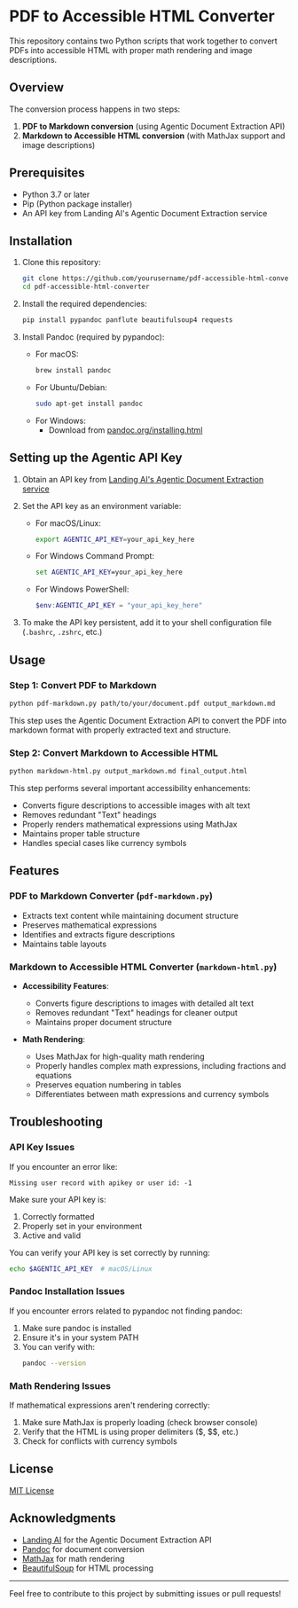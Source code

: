 # PDF to Accessible HTML Converter

This repository contains two Python scripts that work together to convert PDFs into accessible HTML with proper math rendering and image descriptions.

## Overview

The conversion process happens in two steps:

1. **PDF to Markdown conversion** (using Agentic Document Extraction API)
2. **Markdown to Accessible HTML conversion** (with MathJax support and image descriptions)

## Prerequisites

- Python 3.7 or later
- Pip (Python package installer)
- An API key from Landing AI's Agentic Document Extraction service

## Installation

1. Clone this repository:
   ```bash
   git clone https://github.com/yourusername/pdf-accessible-html-converter
   cd pdf-accessible-html-converter
   ```

2. Install the required dependencies:
   ```bash
   pip install pypandoc panflute beautifulsoup4 requests
   ```

3. Install Pandoc (required by pypandoc):
   - For macOS:
     ```bash
     brew install pandoc
     ```
   - For Ubuntu/Debian:
     ```bash
     sudo apt-get install pandoc
     ```
   - For Windows:
     - Download from [pandoc.org/installing.html](https://pandoc.org/installing.html)

## Setting up the Agentic API Key

1. Obtain an API key from [Landing AI's Agentic Document Extraction service](https://landing.ai/agentic-document-extraction)

2. Set the API key as an environment variable:
   
   - For macOS/Linux:
     ```bash
     export AGENTIC_API_KEY=your_api_key_here
     ```
     
   - For Windows Command Prompt:
     ```cmd
     set AGENTIC_API_KEY=your_api_key_here
     ```
     
   - For Windows PowerShell:
     ```powershell
     $env:AGENTIC_API_KEY = "your_api_key_here"
     ```

3. To make the API key persistent, add it to your shell configuration file (`.bashrc`, `.zshrc`, etc.)

## Usage

### Step 1: Convert PDF to Markdown

```bash
python pdf-markdown.py path/to/your/document.pdf output_markdown.md
```

This step uses the Agentic Document Extraction API to convert the PDF into markdown format with properly extracted text and structure.

### Step 2: Convert Markdown to Accessible HTML

```bash
python markdown-html.py output_markdown.md final_output.html
```

This step performs several important accessibility enhancements:

- Converts figure descriptions to accessible images with alt text
- Removes redundant "Text" headings
- Properly renders mathematical expressions using MathJax
- Maintains proper table structure
- Handles special cases like currency symbols

## Features

### PDF to Markdown Converter (`pdf-markdown.py`)

- Extracts text content while maintaining document structure
- Preserves mathematical expressions
- Identifies and extracts figure descriptions
- Maintains table layouts

### Markdown to Accessible HTML Converter (`markdown-html.py`)

- **Accessibility Features**:
  - Converts figure descriptions to images with detailed alt text
  - Removes redundant "Text" headings for cleaner output
  - Maintains proper document structure

- **Math Rendering**:
  - Uses MathJax for high-quality math rendering
  - Properly handles complex math expressions, including fractions and equations
  - Preserves equation numbering in tables
  - Differentiates between math expressions and currency symbols

## Troubleshooting

### API Key Issues

If you encounter an error like:
```
Missing user record with apikey or user id: -1
```

Make sure your API key is:
1. Correctly formatted
2. Properly set in your environment
3. Active and valid

You can verify your API key is set correctly by running:
```bash
echo $AGENTIC_API_KEY  # macOS/Linux
```

### Pandoc Installation Issues

If you encounter errors related to pypandoc not finding pandoc:

1. Make sure pandoc is installed
2. Ensure it's in your system PATH
3. You can verify with:
   ```bash
   pandoc --version
   ```

### Math Rendering Issues

If mathematical expressions aren't rendering correctly:

1. Make sure MathJax is properly loading (check browser console)
2. Verify that the HTML is using proper delimiters ($, $$, etc.)
3. Check for conflicts with currency symbols

## License

[MIT License](LICENSE)

## Acknowledgments

- [Landing AI](https://landing.ai/) for the Agentic Document Extraction API
- [Pandoc](https://pandoc.org/) for document conversion
- [MathJax](https://www.mathjax.org/) for math rendering
- [BeautifulSoup](https://www.crummy.com/software/BeautifulSoup/) for HTML processing

---

Feel free to contribute to this project by submitting issues or pull requests!

